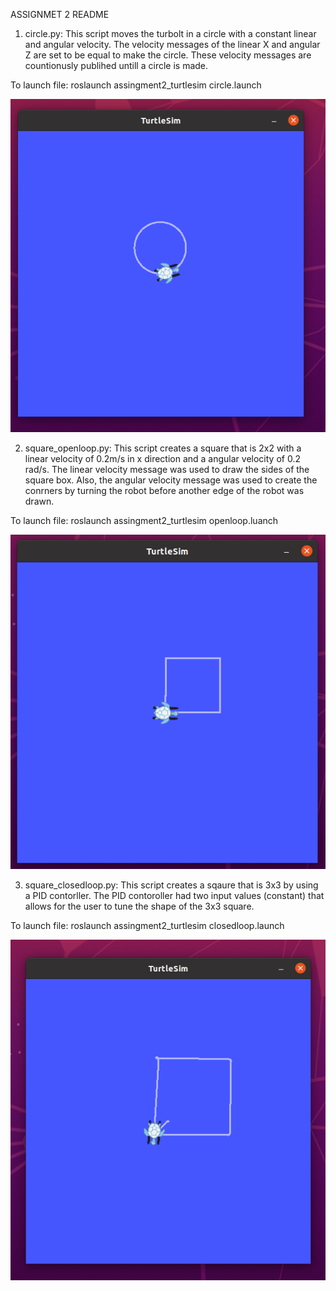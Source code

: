 ASSIGNMET 2 README 


1. circle.py: This script moves the turbolt in a circle with a constant linear and angular velocity. The velocity messages of the linear X and angular Z are set to be equal to make the circle. These velocity messages are countionusly publihed untill a circle is made.

To launch file: roslaunch assingment2_turtlesim circle.launch

  ![](photo/circle.png)

2. square_openloop.py: This script creates a square that is 2x2 with a linear velocity of 0.2m/s  in x direction and a angular velocity of 0.2 rad/s. The linear velocity message was used to draw the sides of the square box. Also, the angular velocity message was used to create the conrners by turning the robot before another edge of the robot was drawn.

To launch file: roslaunch assingment2_turtlesim openloop.luanch

![](photo/square_openloop.png)

3. square_closedloop.py: This script creates a sqaure that is 3x3 by using a PID contorller. The PID contoroller had two input values (constant) that allows for the user to tune the shape of the 3x3 square.

To launch file: roslaunch assingment2_turtlesim closedloop.launch

![](photo/square_closedloop.png)
